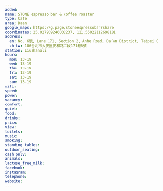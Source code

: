 ```yaml
---
added: 
name: STONE espresso bar & coffee roaster
type: Cafe
area: Daan
google_maps: https://g.page/stoneespressobar?share
coordinates: 25.027909246032237, 121.55022112698181
address:
  en: No. 6號, Lane 171, Section 2, Anhe Road, Da’an District, Taipei City, 106
  zh-tw: 106台北市大安區安和路二段171巷6號
station: Liuzhangli
hours:
  mon: 13-19
  wed: 13-19
  thu: 13-19
  fri: 13-19
  sat: 13-19
  sun: 13-19
wifi: 
speed: 
power: 
vacancy: 
comfort: 
quiet: 
food: 
drinks: 
price: 
view: 
toilets: 
music: 
smoking: 
standing_tables: 
outdoor_seating: 
cash_only: 
animals: 
lactose_free_milk: 
facebook: 
instagram: 
telephone: 
website: 
---
```

